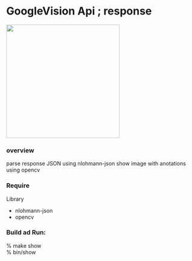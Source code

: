 GoogleVision Api ; response
===============

<image src="https://raw.githubusercontent.com/ohwada/MAC_cpp_Samples/master/google_vision_api/screenshots/face_detect.png" width="300" /> 

### overview
parse response JSON using  nlohmann-json
show image with anotations using opencv

### Require
Library  
- nlohmann-json
- opencv

### Build ad Run:
% make show  
% bin/show  

